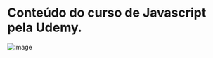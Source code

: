 # Conteúdo do curso de Javascript pela Udemy.

![image](https://github.com/briangonc/conteudo-javascript/assets/100818355/f1f6f06a-7b78-4311-b7b5-d6ceca726c36)


